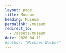 ```yaml
---
layout: page
title: Museum
heading: Museum
permalink: /museum
redirect_to:
  - /assets/museum
date: 2020-04-11
#author: "Michael Wolber"
---
```

